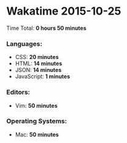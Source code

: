 # Wakatime 2015-10-25

Time Total: **0 hours 50 minutes**

### Languages:
- CSS: **20 minutes** 
- HTML: **14 minutes** 
- JSON: **14 minutes** 
- JavaScript: **1 minutes** 

### Editors:
- Vim: **50 minutes** 

### Operating Systems:
- Mac: **50 minutes** 

